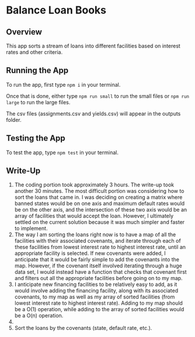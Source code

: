 # Balance Loan Books

## Overview

This app sorts a stream of loans into different facilities based on interest rates and other criteria.

## Running the App

To run the app, first type ```npm i``` in your terminal.

Once that is done, either type ```npm run small``` to run the small files or ```npm run large``` to run the large files.

The csv files (assignments.csv and yields.csv) will appear in the outputs folder.

## Testing the App

To test the app, type ```npm test``` in your terminal.

## Write-Up

1. The coding portion took approximately 3 hours. The write-up took another 30 minutes. The most difficult portion was considering how to sort the loans that came in. I was deciding on creating a matrix where banned states would be on one axis and maximum default rates would be on the other axis, and the intersection of these two axis would be an array of facilities that would accept the loan. However, I ultimately settled on the current solution because it was much simpler and faster to implement.
2. The way I am sorting the loans right now is to have a map of all the facilities with their associated covenants, and iterate through each of these facilities from lowest interest rate to highest interest rate, until an appropriate facility is selected. If new covenants were added, I anticipate that it would be fairly simple to add the covenants into the map. However, if the covenant itself involved iterating through a huge data set, I would instead have a function that checks that covenant first and filters out all the appropriate facilities before going on to my map.
3. I anticipate new financing facilities to be relatively easy to add, as it would involve adding the financing facility, along with its associated covenants, to my map as well as my array of sorted facilities (from lowest interest rate to highest interest rate). Adding to my map should be a O(1) operation, while adding to the array of sorted facilities would be a O(n) operation.
4.
5. Sort the loans by the covenants (state, default rate, etc.).